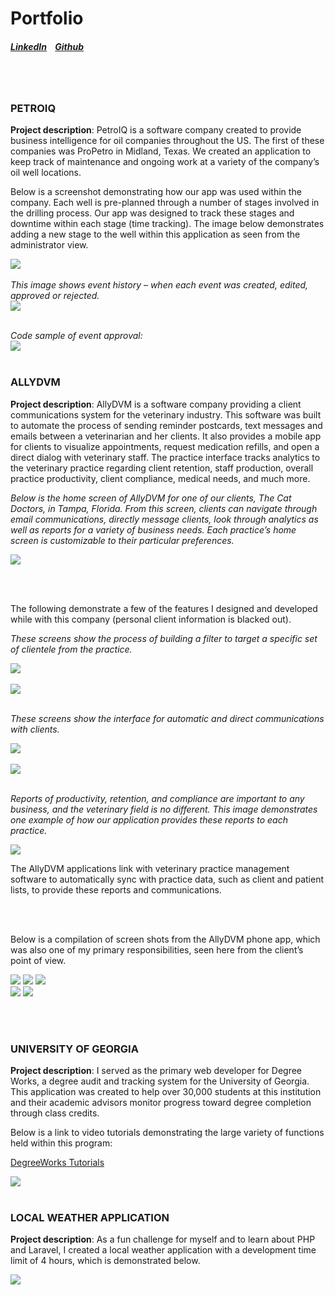 <h1>Portfolio</h1>

<h5><a href="https://www.linkedin.com/in/chris-vetter-00762b4/" style="margin-right: 10px;">LinkedIn</a>   <a href="https://github.com/ccvetter">Github</a></h5>
<br /><br />
<h3>PETROIQ</h3>
<p><b>Project description</b>: PetroIQ is a software company created to provide business intelligence for oil companies throughout the US. The first of these companies was ProPetro in Midland, Texas. We created an application to keep track of maintenance and ongoing work at a variety of the company’s oil well locations. 

Below is a screenshot demonstrating how our app was used within the company. 
Each well is pre-planned through a number of stages involved in the drilling process. Our app was designed to track these stages and downtime within each stage (time tracking). The image below demonstrates adding a new stage to the well within this application as seen from the administrator view.</p>
 
<img src="img/petroiq.png" style="max-width: 80%" />
 <br /><br />
<em>This image shows event history – when each event was created, edited, approved or rejected.</em><br />
<img src="img/petroiq2.png" style="max-width: 80%" />
<br /><br />

<em>Code sample of event approval:</em><br />
<img src="img/petroiqevents.png" style="max-width: 80%" /> 
<br /><br />
<h3>ALLYDVM</h3>
<p><b>Project description</b>: AllyDVM is a software company providing a client communications system for the veterinary industry. This software was built to automate the process of sending reminder postcards, text messages and emails between a veterinarian and her clients. It also provides a mobile app for clients to visualize appointments, request medication refills, and open a direct dialog with veterinary staff. The practice interface tracks analytics to the veterinary practice regarding client retention, staff production, overall practice productivity, client compliance, medical needs, and much more.</p>
 
<em>Below is the home screen of AllyDVM for one of our clients, The Cat Doctors, in Tampa, Florida. From this screen, clients can navigate through email communications, directly message clients, look through analytics as well as reports for a variety of business needs. Each practice’s home screen is customizable to their particular preferences.</em>

<img src="img/AllyDVMHomescreen.png" style="max-width: 80%" />

<br /><br />

<p>The following demonstrate a few of the features I designed and developed while with this company (personal client information is blacked out).</p>

<em>These screens show the process of building a filter to target a specific set of clientele from the practice.</em>

<img src="img/AllyDVMFilters2.png" style="max-width: 100%" />
<br /><br />
<img src="img/AllyDVMfilters.png" style="max-width: 100%" />
 <br /><br />

<em>These screens show the interface for automatic and direct communications with clients.</em>

<img src="img/AllyDVMCommunications.png" style="max-width: 100%" />
<br /><br />
<img src="img/AllyDVMmessaging.png" style="max-width: 100%" />
<br /><br />

<em>Reports of productivity, retention, and compliance are important to any business, and the veterinary field is no different. This image demonstrates one example of how our application provides these reports to each practice.</em>

<img src="img/AllyDVMReports.png" style="max-width: 100%" />
<br />

<p>The AllyDVM applications link with veterinary practice management software to automatically sync with practice data, such as client and patient lists, to provide these reports and communications.</p>
<br /><br />

<p>Below is a compilation of screen shots from the AllyDVM phone app, which was also one of my primary responsibilities, seen here from the client’s point of view.</p>
<div class="row">
    <img class="col-md-3" src="img/AllyDVMapp5.jpeg" style="max-width: 30%;"/>
    <img class="col-md-3" src="img/AllyDVMapp4.jpeg" style="max-width: 30%;" />
    <img class="col-md-3" src="img/AllyDVMapp3.jpeg" style="max-width: 30%;" />
</div>
<div class="row">
    <img class="col-md-6" src="img/AllyDVMapp2.jpeg" style="max-width: 45%;" />
    <img class="col-md-6" src="img/AllyDVMapp.jpeg" style="max-width: 45%;" />
</div>
 
<br /><br />
<h3>UNIVERSITY OF GEORGIA</h3>
<p><b>Project description</b>: I served as the primary web developer for Degree Works, a degree audit and tracking system for the University of Georgia. This application was created to help over 30,000 students at this institution and their academic advisors monitor progress toward degree completion through class credits.</p>
 
<p>Below is a link to video tutorials demonstrating the large variety of functions held within this program:</p>
 
<a href="https://reg.uga.edu/general-information/degreeworks/tutorials/">DegreeWorks Tutorials</a>

<img src="img/DegreeWorks.png" style="max-width: 100%" />
<br /><br />

<h3>LOCAL WEATHER APPLICATION</h3>
<p><b>Project description</b>: As a fun challenge for myself and to learn about PHP and Laravel, I created a local weather application with a development time limit of 4 hours, which is demonstrated below.</p>

<img src="img/weather.png" style="max-width: 100%" />  
